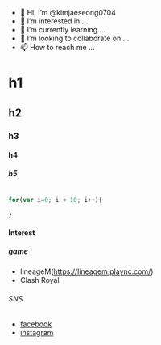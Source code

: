 - 👋 Hi, I’m @kimjaeseong0704
- 👀 I’m interested in ...
- 🌱 I’m currently learning ...
- 💞️ I’m looking to collaborate on ...
- 📫 How to reach me ...

# h1
## h2
### h3
#### h4
##### h5


~~~javascript

for(var i=0; i < 10; i++){

}
~~~
#### Interest 

##### game

- lineageM(https://lineagem.plaync.com/)
- Clash Royal

###### SNS

- [facebook](https://www.facebook.com/profile.php?id=100006659101185)
- [instagram](https://www.instagram.com/iview83/)
